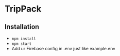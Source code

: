 # TripPack

## Installation
* `npm install`
* `npm start`
* Add ur Firebase config in .env just like example.env
